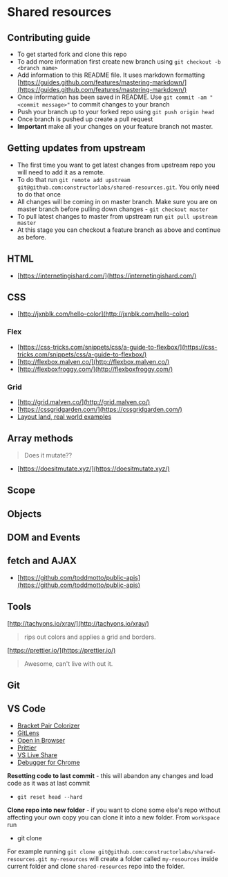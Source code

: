 # Shared resources

## Contributing guide

- To get started fork and clone this repo
- To add more information first create new branch using `git checkout -b <branch name>`
- Add information to this README file. It uses markdown formatting [https://guides.github.com/features/mastering-markdown/](https://guides.github.com/features/mastering-markdown/)
- Once information has been saved in README. Use `git commit -am "<commit message>"` to commit changes to your branch
- Push your branch up to your forked repo using `git push origin head`
- Once branch is pushed up create a pull request
- **Important** make all your changes on your feature branch not master.

## Getting updates from upstream

- The first time you want to get latest changes from upstream repo you will need to add it as a remote.
- To do that run `git remote add upstream git@github.com:constructorlabs/shared-resources.git`. You only need to do that once
- All changes will be coming in on master branch. Make sure you are on master branch before pulling down changes - `git checkout master`
- To pull latest changes to master from upstream run `git pull upstream master`
- At this stage you can checkout a feature branch as above and continue as before.

## HTML

- [https://internetingishard.com/](https://internetingishard.com/)

## CSS

- [http://jxnblk.com/hello-color](http://jxnblk.com/hello-color)

### Flex

- [https://css-tricks.com/snippets/css/a-guide-to-flexbox/](https://css-tricks.com/snippets/css/a-guide-to-flexbox/)
- [http://flexbox.malven.co/](http://flexbox.malven.co/)
- [http://flexboxfroggy.com/](http://flexboxfroggy.com/)

### Grid

- [http://grid.malven.co/](http://grid.malven.co/)
- [https://cssgridgarden.com/](https://cssgridgarden.com/)
- [Layout land, real world examples](https://www.youtube.com/watch?v=FEnRpy9Xfes&list=PLbSquHt1VCf1x_-1ytlVMT0AMwADlWtc1)

## Array methods

> Does it mutate??

- [https://doesitmutate.xyz/](https://doesitmutate.xyz/)

## Scope

## Objects

## DOM and Events

## fetch and AJAX

- [https://github.com/toddmotto/public-apis](https://github.com/toddmotto/public-apis)

## Tools

[http://tachyons.io/xray/](http://tachyons.io/xray/)

> rips out colors and applies a grid and borders.

[https://prettier.io/](https://prettier.io/)

> Awesome, can't live with out it.

## Git

## VS Code

- [Bracket Pair Colorizer](https://marketplace.visualstudio.com/items?itemName=CoenraadS.bracket-pair-colorizer)
- [GitLens](https://marketplace.visualstudio.com/items?itemName=eamodio.gitlens)
- [Open in Browser](https://marketplace.visualstudio.com/items?itemName=techer.open-in-browser)
- [Prittier](https://marketplace.visualstudio.com/items?itemName=esbenp.prettier-vscode)
- [VS Live Share](https://marketplace.visualstudio.com/items?itemName=MS-vsliveshare.vsliveshare)
- [Debugger for Chrome ](https://marketplace.visualstudio.com/items?itemName=msjsdiag.debugger-for-chrome)

**Resetting code to last commit** - this will abandon any changes and load code as it was at last commit

- `git reset head --hard`

**Clone repo into new folder** - if you want to clone some else's repo without affecting your own copy you can clone it into a new folder. From `workspace` run

- git clone <clone url> <folder name>

For example running `git clone git@github.com:constructorlabs/shared-resources.git my-resources` will create a folder called `my-resources` inside current folder and clone `shared-resources` repo into the folder.

